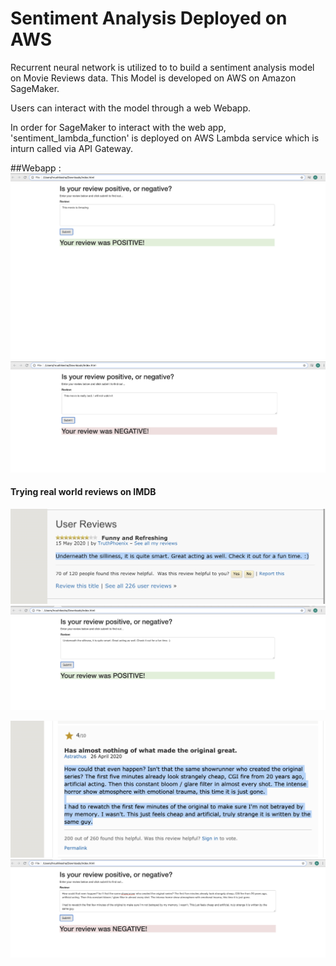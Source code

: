 # Sentiment Analysis Deployed on AWS 

Recurrent neural network is utilized to to build a sentiment analysis model on Movie Reviews data. This Model is developed on AWS on Amazon SageMaker. 

Users can interact with the model through a web Webapp.

In order for SageMaker to interact with the web app, 'sentiment_lambda_function' is deployed on AWS Lambda service which is inturn called via API Gateway.

##Webapp :
![webapp](https://github.com/TensorAdy/udacity_dlnd/blob/master/5.Project:%20Deploying%20a%20Sentiment%20Analysis%20Model/webapp/Screen%20Shot%202020-06-28%20at%2018.33.06.png)
![webapp](https://github.com/TensorAdy/udacity_dlnd/blob/master/5.Project:%20Deploying%20a%20Sentiment%20Analysis%20Model/webapp/Screen%20Shot%202020-06-28%20at%2018.37.57.png)

#### Trying real world reviews on IMDB

![imdb](https://github.com/TensorAdy/udacity_dlnd/blob/master/5.Project:%20Deploying%20a%20Sentiment%20Analysis%20Model/webapp/Screen%20Shot%202020-06-28%20at%2018.40.10.png)
![app](https://github.com/TensorAdy/udacity_dlnd/blob/master/5.Project:%20Deploying%20a%20Sentiment%20Analysis%20Model/webapp/Screen%20Shot%202020-06-28%20at%2018.39.59.png)

![imdb](https://github.com/TensorAdy/udacity_dlnd/blob/master/5.Project:%20Deploying%20a%20Sentiment%20Analysis%20Model/webapp/Screen%20Shot%202020-06-28%20at%2018.45.28.png)
![app](https://github.com/TensorAdy/udacity_dlnd/blob/master/5.Project:%20Deploying%20a%20Sentiment%20Analysis%20Model/webapp/Screen%20Shot%202020-06-28%20at%2018.44.06.png)

